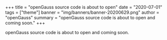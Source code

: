 +++
title = "openGauss source code is about to open"
date = "2020-07-01"
tags = ["theme"]
banner = "img/banners/banner-20200629.png"
author = "openGauss"
summary = "openGauss source code is about to open and coming soon."
+++

openGauss source code is about to open and coming soon.

